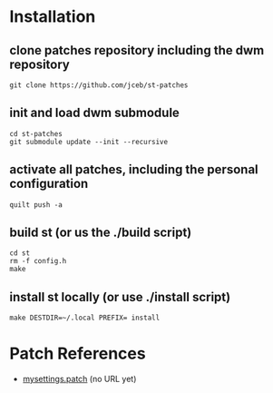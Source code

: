 # Installation

## clone patches repository including the dwm repository

    git clone https://github.com/jceb/st-patches

## init and load dwm submodule

    cd st-patches
    git submodule update --init --recursive

## activate all patches, including the personal configuration

    quilt push -a

## build st (or us the ./build script)

    cd st
    rm -f config.h
    make

## install st locally (or use ./install script)

    make DESTDIR=~/.local PREFIX= install

# Patch References

* [mysettings.patch](patches/mysettings.patch)                           (no URL yet)
